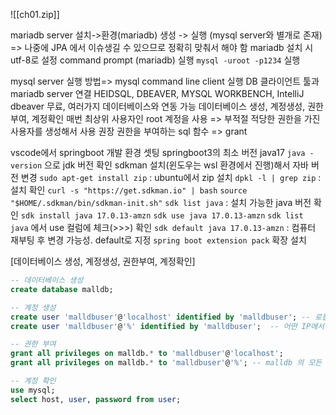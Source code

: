 ![[ch01.zip]]


mariadb server 설치->환경(mariadb) 생성 -> 실행
	(mysql server와 별개로 존재) => 나중에 JPA 에서 이슈생길 수 있으므로 정확히 맞춰서 해야 함
	mariadb 설치 시 utf-8로 설정
	command prompt (mariadb) 실행
	`mysql -uroot -p1234` 실행
	
mysql server 실행 방법=> mysql command line client 실행
DB 클라이언트 툴과 mariadb server 연결
	HEIDSQL, DBEAVER, MYSQL WORKBENCH, IntelliJ
	dbeaver 무료, 여러가지 데이터베이스와 연동 가능
데이터베이스 생성, 계정생성, 권한부여, 계정확인
	매번 최상위 사용자인 root 계정을 사용 => 부적절
	적당한 권한을 가진 사용자를 생성해서 사용 권장
	권한을 부여하는 sql 함수 => grant

vscode에서 springboot 개발 환경 셋팅
	springboot3의 최소 버전 java17
		`java -version` 으로 jdk 버전 확인
		sdkman 설치(윈도우는 wsl 환경에서 진행)해서 자바 버전 변경
			`sudo apt-get install zip` :  ubuntu에서 zip 설치
			`dpkl -l | grep zip` : 설치 확인
			`curl -s "https://get.sdkman.io" | bash`
			`source "$HOME/.sdkman/bin/sdkman-init.sh"`
			`sdk list java` : 설치 가능한 java 버전 확인
			`sdk install java 17.0.13-amzn`
			`sdk use java 17.0.13-amzn`
			`sdk list java` 에서 use 컬럼에 체크(>>>) 확인
			`sdk default java 17.0.13-amzn` : 컴퓨터 재부팅 후 변경 가능성. default로 지정
	`spring boot extension pack` 확장 설치
	
[데이터베이스 생성, 계정생성, 권한부여, 계정확인]
```sql
-- 데이터베이스 생성
create database malldb;

-- 계정 생성
create user 'malldbuser'@'localhost' identified by 'malldbuser'; -- 로컬에서만 접근 가능하고 pw 는 identified by 뒤에 명시
create user 'malldbuser'@'%' identified by 'malldbuser';  -- 어떤 IP에서든 접근 허용(원격 접속 가능)

-- 권한 부여
grant all privileges on malldb.* to 'malldbuser'@'localhost';
grant all privileges on malldb.* to 'malldbuser'@'%'; -- malldb 의 모든 테이블에 대해 'malldbuser'@'%' 원격 접속 사용자에게 모든 권한을 부여 

-- 계정 확인
use mysql;
select host, user, password from user;
```





